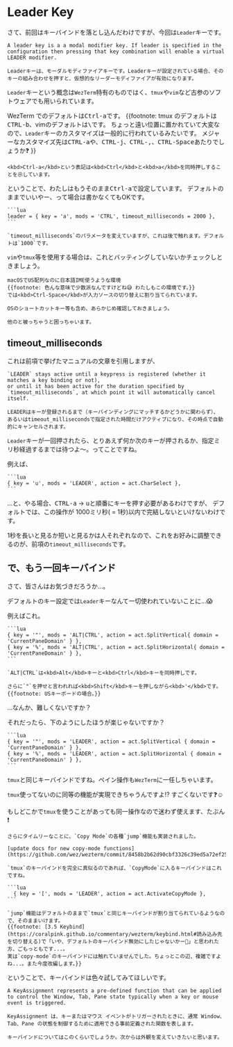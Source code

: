 # Leader Key
さて、前回はキーバインドを落とし込んだわけですが、今回は`Leader`キーです。

```admonish info title="[Key Binding - Wez's Terminal Emulator](https://wezfurlong.org/wezterm/config/keys.html#leader-key)"
A leader key is a a modal modifier key. If leader is specified in the configuration then pressing that key combination will enable a virtual LEADER modifier.

Leaderキーは、モーダルモディファイアキーです。Leaderキーが設定されている場合、そのキーの組み合わせを押すと、仮想的なリーダーモディファイアが有効になります。
```

`Leader`キーという概念は`WezTerm`特有のものではく、`tmux`や`vim`など古参のソフトウェアでも用いられています。

WezTerm でのデフォルトは<kbd>Ctrl-a</kbd>です。
{{footnote:
tmux のデフォルトは <kbd>CTRL-b</kbd>、vimのデフォルトは<kbd>\\</kbd>です。
ちょっと遠い位置に置かれていて大変なので、`Leader`キーのカスタマイズは一般的に行われているみたいです。
メジャーなカスタマイズ先は<kbd>CTRL-a</kbd>や、<kbd>CTRL-j</kbd>、<kbd>CTRL-,</kbd>、<kbd>CTRL-Space</kbd>あたりでしょうか❓
}}

```admonish note
<kbd>Ctrl-a</kbd>という表記は<kbd>Ctrl</kbd>と<kbd>a</kbd>を同時押しすることを示しています。
```

ということで、わたしはもうそのまま<kbd>Ctrl-a</kbd>で設定しています。
デフォルトのままでいいやー、って場合は書かなくてもOKです。

~~~admonish example title="wezterm.lua"
```lua
leader = { key = 'a', mods = 'CTRL', timeout_milliseconds = 2000 },
```
~~~

```admonish note
`timeout_milliseconds`のパラメータを変えていますが、これは後で触れます。デフォルトは`1000`です。
```

`vim`や`tmux`等を使用する場合は、これとバッティングしていないかチェックしときましょう。


```admonish warning
macOSでUS配列なのに日本語IME使うような環境
{{footnote: 色んな意味で少数派なんですけどね😅 わたしもこの環境です。}}
では<kbd>Ctrl-Space</kbd>が入力ソースの切り替えに割り当てられています。

OSのショートカットキー等も含め、あらかじめ確認しておきましょう。

他のと被っちゃうと困っちゃいます。
```

## timeout_milliseconds

これは前項で挙げたマニュアルの文章を引用しますが、

```admonish note title="[Leader Key](https://wezfurlong.org/wezterm/config/keys.html#leader-key)"
`LEADER` stays active until a keypress is registered (whether it matches a key binding or not),
or until it has been active for the duration specified by `timeout_milliseconds`, at which point it will automatically cancel itself.

LEADERはキーが登録されるまで（キーバインディングにマッチするかどうかに関わらず）、
あるいはtimeout_millisecondsで指定された時間だけアクティブになり、その時点で自動的にキャンセルされます。
```

`Leader`キーが一回押されたら、とりあえず何か次のキーが押されるか、指定ミリ秒経過するまでは待つよ〜。ってことですね。

例えば、

~~~admonish example title="wezterm.lua"
```lua
{ key = 'u', mods = 'LEADER', action = act.CharSelect },
```
~~~

...と、やる場合、<kbd>CTRL-a</kbd> → <kbd>u</kbd>と順番にキーを押す必要があるわけですが、
デフォルトでは、この操作が 1000ミリ秒( = 1秒)以内で完結しないといけないわけです。

1秒を長いと見るか短いと見るかは人それぞれなので、これをお好みに調整できるのが、前項の`timeout_milliseconds`です。


## で、もう一回キーバインド

さて、皆さんはお気づきだろうか…。

デフォルトのキー設定では`Leader`キーなんて一切使われていないことに…😱

例えばこれ。

~~~admonish quote title="Default KeyBinds"
```lua
{ key = '"', mods = 'ALT|CTRL', action = act.SplitVertical{ domain =  'CurrentPaneDomain' } },
{ key = '%', mods = 'ALT|CTRL', action = act.SplitHorizontal{ domain =  'CurrentPaneDomain' } },
```
~~~
```admonish note
`ALT|CTRL`は<kbd>Alt</kbd>キーと<kbd>Ctrl</kbd>キーを同時押しです。

さらに`"`を押せと言われれば<kbd>Shift</kbd>キーを押しながら<kbd>'</kbd>です。{{footnote: USキーボードの場合。}}
```
…なんか、難しくないですか？

それだったら、下のようにしたほうが楽じゃないですか？

~~~admonish example title="keybinds.lua"
```lua
{ key = '"', mods = 'LEADER', action = act.SplitVertical { domain = 'CurrentPaneDomain' } },
{ key = '%', mods = 'LEADER', action = act.SplitHorizontal { domain = 'CurrentPaneDomain' } },
```
~~~

`tmux`と同じキーバインドですね。ペイン操作も`WezTerm`に一任しちゃいます。

`tmux`使ってないのに同等の機能が実現できちゃうんですよ⁉️ すごくないです❓☺️

もしどこかで`tmux`を使うことがあっても同一操作なので迷わず使えます、たぶん❗

~~~admonish note
さらにタイムリーなことに、`Copy Mode`の各種`jump`機能も実装されました。

[update docs for new copy-mode functions](https://github.com/wez/wezterm/commit/8458b2b62d90cbf3326c39ed5a72ef256588ebe3)

`tmux`のキーバインドを完全に真似るのであれば、`CopyMode`に入るキーバインドはこれですね。

```lua
  { key = '[', mods = 'LEADER', action = act.ActivateCopyMode },
```

`jump`機能はデフォルトのままで`tmux`と同じキーバインドが割り当てられているようなので、そのままいけます。
{{footnote: [3.5 Keybind](https://coralpink.github.io/commentary/wezterm/keybind.html#読み込み先を切り替える)で「いや、デフォルトのキーバインド無効にしたじゃないかー👿」と思われた方、ごもっともです...。
実は`copy-mode`のキーバインドには触れていませんでした。ちょっとこの辺、複雑ですよね...。また今度改編します。}}
~~~

ということで、キーバインドは色々試してみてほしいです。

```admonish info title="[enum: KeyAssignment - Wez's Terminal Emulator](https://wezfurlong.org/wezterm/config/lua/keyassignment/index.html)"
A KeyAssignment represents a pre-defined function that can be applied to control the Window, Tab, Pane state typically when a key or mouse event is triggered.

KeyAssignment は、キーまたはマウス イベントがトリガーされたときに、通常 Window、Tab、Pane の状態を制御するために適用できる事前定義された関数を表します。
```

```admonish success
キーバインドについてはこのくらいでしょうか。次からは外観を変えていきたいと思います。
```

